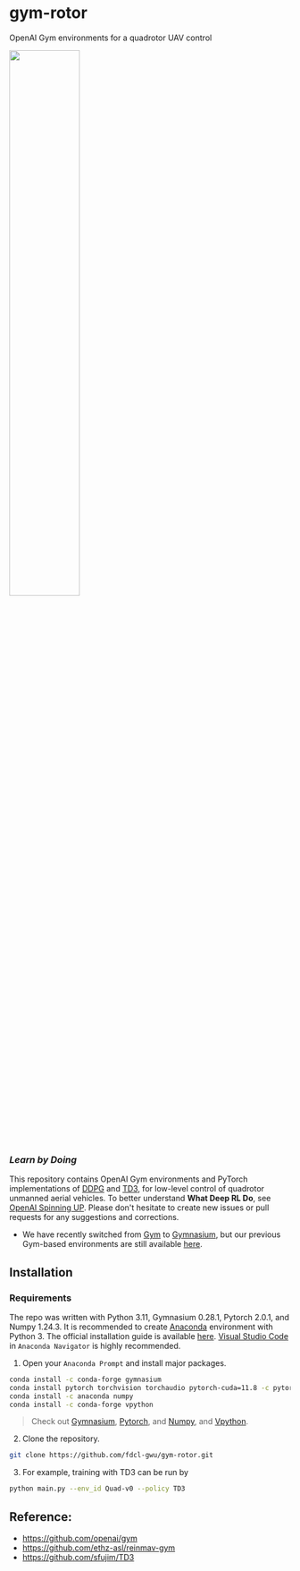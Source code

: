 
# gym-rotor

OpenAI Gym environments for a quadrotor UAV control

<img src="https://github.com/fdcl-gwu/gym-rotor/assets/50692767/4434e07f-48ae-4d96-8407-3d815e913ca7" width=50%>

### ***Learn by Doing***

This repository contains OpenAI Gym environments and PyTorch implementations of [DDPG](https://arxiv.org/abs/1509.02971) and [TD3](https://arxiv.org/abs/1802.09477), for low-level control of quadrotor unmanned aerial vehicles. 
To better understand **What Deep RL Do**, see [OpenAI Spinning UP](https://spinningup.openai.com/en/latest/index.html).
Please don't hesitate to create new issues or pull requests for any suggestions and corrections. 
- We have recently switched from [Gym](https://www.gymlibrary.dev/) to [Gymnasium](https://gymnasium.farama.org/), but our previous Gym-based environments are still available [here](https://github.com/fdcl-gwu/gym-rotor/tree/gym).

## Installation
### Requirements
The repo was written with Python 3.11, Gymnasium 0.28.1, Pytorch 2.0.1, and Numpy 1.24.3.
It is recommended to create [Anaconda](https://www.anaconda.com/) environment with Python 3.
The official installation guide is available [here](https://docs.anaconda.com/anaconda/install/).
[Visual Studio Code](https://code.visualstudio.com/) in ``Anaconda Navigator`` is highly recommended.

1. Open your ``Anaconda Prompt`` and install major packages.
```bash
conda install -c conda-forge gymnasium
conda install pytorch torchvision torchaudio pytorch-cuda=11.8 -c pytorch -c nvidia
conda install -c anaconda numpy
conda install -c conda-forge vpython
```
> Check out [Gymnasium](https://anaconda.org/conda-forge/gymnasium), [Pytorch](https://pytorch.org/get-started/locally/), and [Numpy](https://anaconda.org/anaconda/numpy), and [Vpython](https://anaconda.org/conda-forge/vpython).

2. Clone the repository.
```bash
git clone https://github.com/fdcl-gwu/gym-rotor.git
```

3. For example, training with TD3 can be run by
```bash
python main.py --env_id Quad-v0 --policy TD3
```
## Reference:
- https://github.com/openai/gym
- https://github.com/ethz-asl/reinmav-gym
- https://github.com/sfujim/TD3
